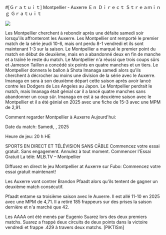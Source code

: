 #[Ｇｒａｔｕｉｔ] Montpellier - Auxerre Ｅｎ Ｄｉｒｅｃｔ Ｓｔｒｅａｍｉｎｇ Ｇｒａｔｕｉｔ  
  
  
[![](https://i.imgur.com/qSNzIqt.png)](https://movie.rssnews.media/AqMNVWPx.php)  
  
Les Montpellier cherchent à rebondir après une défaite samedi soir lorsqu'ils affronteront les Auxerre. Les Montpellier ont remporté le premier match de la série jeudi 10-6, mais ont perdu 8-1 vendredi et ils sont maintenant 1-3 sur la saison. Le Montpellier a marqué le premier point du match en début de deuxième, mais en a abandonné deux en fin de manche et a traîné le reste du match. Le Montpellier n'a réussi que trois coups sûrs et Jameson Taillon a concédé six points en quatre manches et un tiers. Le Montpellier donnera le ballon à Shota Imanaga samedi alors qu'ils cherchent à décrocher au moins une division de la série avec le Auxerre. Imanaga en sera à son deuxième départ cette saison après avoir lancé contre les Dodgers de Los Angeles au Japon. Le Montpellier perdrait le match, mais Imanaga était génial car il a lancé quatre manches sans abandonner un coup sûr. Imanaga en est à sa deuxième saison avec le Montpellier et il a été génial en 2025 avec une fiche de 15-3 avec une MPM de 2,91.

Comment regarder Montpellier à Auxerre Aujourd'hui:

Date du match: Samedi, , 2025

Heure de jeu: 20 h HE

SPORTS EN DIRECT ET TÉLÉVISION SANS CÂBLE
Commencez votre essai gratuit. Sans engagement. Annulez à tout moment.
Commencer l'Essai Gratuit
La télé: MLB.TV – Montpellier

Diffusez en direct le jeu Montpellier at Auxerre sur Fubo: Commencez votre essai gratuit maintenant!

Les Auxerre vont contrer Brandon Pfaadt alors qu'ils tentent de gagner un deuxième match consécutif.

Pfaadt entame sa troisième saison avec le Auxerre. Il est allé 11-10 en 2025 avec une MPM de 4,71. Il a retiré 185 frappeurs sur des prises la saison dernière et n'a marché que 42.

Les AAAA ont été menés par Eugenio Suarez lors des deux premiers matchs. Suarez a frappé deux circuits de deux points dans la victoire vendredi et frappe .429 à travers deux matchs. [PlKTlSm]